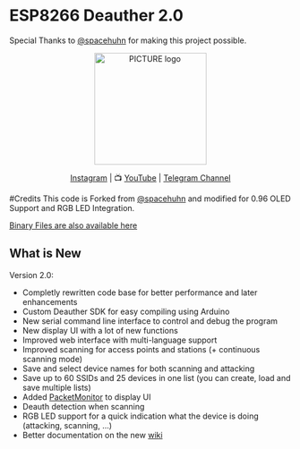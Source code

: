 # ESP8266 Deauther 2.0

Special Thanks to <a href="https://github.com/spacehuhn">@spacehuhn</a> for making this project possible.

<p align="center"><img alt="PICTURE logo" src="https://raw.githubusercontent.com/wiki/spacehuhn/esp8266_deauther/img/deauther_logo.png" width="200"></p>

<p align="center">
 <a href="https://instagram.com/capstv.yt">Instagram</a>
| 📺 <a href="https://www.youtube.com/capstv">YouTube</a>
|  <a href="https://t.me/caps_tv">Telegram Channel</a>
<br>

#Credits
This code is Forked from <a href="https://github.com/spacehuhn">@spacehuhn</a> and modified for 0.96 OLED Support and RGB LED Integration.


<a href="https://github.com/pranaovs/Deauther_0.96-inch-OLED_RGB-LED/blob/master/Bin%20Files/esp8266_deauther.ino.nodemcu.bin">Binary Files are also available here</a>

## What is New

Version 2.0:
- Completly rewritten code base for better performance and later enhancements
- Custom Deauther SDK for easy compiling using Arduino
- New serial command line interface to control and debug the program
- New display UI with a lot of new functions
- Improved web interface with multi-language support
- Improved scanning for access points and stations (+ continuous scanning mode)
- Save and select device names for both scanning and attacking
- Save up to 60 SSIDs and 25 devices in one list (you can create, load and save multiple lists)
- Added [PacketMonitor](https://github.com/spacehuhn/PacketMonitor) to display UI
- Deauth detection when scanning
- RGB LED support for a quick indication what the device is doing (attacking, scanning, ...)
- Better documentation on the new [wiki](https://github.com/spacehuhn/esp8266_deauther/wiki)